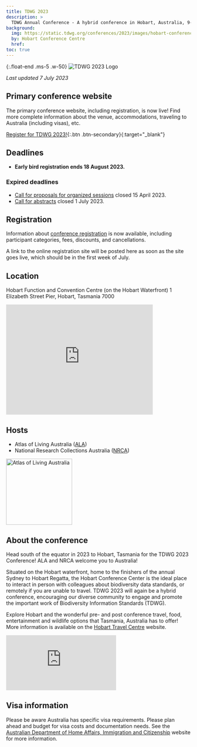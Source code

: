 ```yaml
---
title: TDWG 2023
description: >
  TDWG Annual Conference - A hybrid conference in Hobart, Australia, 9-13 October
background:
  img: https://static.tdwg.org/conferences/2023/images/hobart-conference-centre.jpg
  by: Hobart Conference Centre
  href:
toc: true
---
```


{:.float-end .ms-5 .w-50}
![TDWG 2023 Logo](https://static.tdwg.org/conferences/2023/images/tdwg2023-logo-gradient-cropped-tight-400.jpg)

_Last updated 7 July 2023_

## Primary conference website

The primary conference website, including registration, is now live!  Find more complete information about the venue, accommodations, traveling to Australia (including visas), etc.  

[Register for TDWG 2023!](https://tdwg2023.zohobackstage.com.au/TDWG2023){:.btn .btn-secondary}{:target="_blank"}

## Deadlines

- **Early bird registration ends 18 August 2023.**

### Expired deadlines

- [Call for proposals for organized sessions](https://mailchi.mp/tdwg.org/2023-call-organized-sessions) closed 15 April 2023.
- [Call for abstracts](/conferences/2023/call-for-abstracts/) closed 1 July 2023.

## Registration

Information about [conference registration](/conferences/2023/registration) is now available, including participant categories, fees, discounts, and cancellations. 

A link to the online registration site will be posted here as soon as the site goes live, which should be in the first week of July.

## Location

Hobart Function and Convention Centre (on the Hobart Waterfront)
1 Elizabeth Street Pier, Hobart, Tasmania 7000

<iframe src="https://www.google.com/maps/embed?pb=!1m18!1m12!1m3!1d2883.2211372413517!2d147.33112416654131!3d-42.884042949713134!2m3!1f0!2f0!3f0!3m2!1i1024!2i768!4f13.1!3m3!1m2!1s0xaa6e75868c4e6d13%3A0x3c04fdf8ea4cde5b!2s1%20Elizabeth%20Street%20Pier%2C%20Hobart%20TAS%207000%2C%20Australia!5e0!3m2!1sen!2sus!4v1688433732363!5m2!1sen!2sus" width="400" height="300" style="border:0;" allowfullscreen="" loading="lazy" referrerpolicy="no-referrer-when-downgrade"></iframe>

## Hosts

- Atlas of Living Australia ([ALA](https://www.ala.org.au/))
- National Research Collections Australia ([NRCA](https://www.csiro.au/en/about/facilities-collections/collections))

<p class="d-flex justify-content-around align-items-center">
  <a href="https://ala.org.au">
    <img src="https://static.tdwg.org/sponsors/ala-logo-stacked-rgb-crop.png" alt="Atlas of Living Australia" width="180">
  </a>
</p>

## About the conference

Head south of the equator in 2023 to Hobart, Tasmania for the TDWG 2023 Conference! ALA and NRCA welcome you to Australia!

Situated on the Hobart waterfront, home to the finishers of the annual Sydney to Hobart Regatta, the Hobart Conference Center is the ideal place to interact in person with colleagues about biodiversity data standards, or remotely if you are unable to travel. TDWG 2023 will again be a hybrid conference, encouraging our diverse community to engage and promote the important work of Biodiversity Information Standards (TDWG).

Explore Hobart and the wonderful pre- and post conference travel, food, entertainment and wildlife options that Tasmania, Australia has to offer! More information is available on the [Hobart Travel Centre](https://www.hobarttravelcentre.com.au/) website.

<div class="ratio ratio-16x9">
  <iframe src="https://www.youtube.com/embed/viaupwLSgTQ" title="YouTube video player" frameborder="0" allow="accelerometer; autoplay; clipboard-write; encrypted-media; gyroscope; picture-in-picture; web-share" allowfullscreen></iframe>
</div>

## Visa information

Please be aware Australia has specific visa requirements. Please plan ahead and budget for visa costs and documentation needs. See the [Australian Department of Home Affairs, Immigration and Citizenship](https://immi.homeaffairs.gov.au/visas/getting-a-visa/visa-finder) website for more information.
